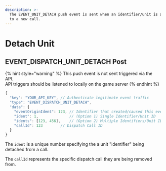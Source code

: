 ```yaml
---
description: >-
  The EVENT_UNIT_DETACH push event is sent when an identifier/unit is attached
  to a new call.
---
```


# Detach Unit

## EVENT\_DISPATCH\_UNIT\_DETACH Post

{% hint style="warning" %}
This push event is not sent triggered via the API.\
API triggers should be listened to locally on the game server
{% endhint %}

```javascript
{
  "key": "YOUR_API_KEY", // Authenticate legitimate event traffic
  "type": "EVENT_DISPATCH_UNIT_DETACH",
  "data": {
    "eventOriginIdent": 123, // Identifier that created/caused this event
    "ident": 1,              // (Option 1) Single Identifier/Unit ID
    "idents": [123, 456],    // (Option 2) Multiple Identifiers/Unit IDs
    "callId": 123        // Dispatch Call ID
  }
}
```

The `ident` is a unique number specifying the a unit "identifier" being detached from a call.

The `callId` represents the specific dispatch call they are being removed from.
